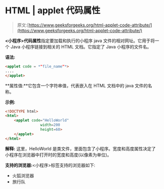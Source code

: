 # HTML | applet 代码属性

> 原文:[https://www.geeksforgeeks.org/html-applet-code-attribute/](https://www.geeksforgeeks.org/html-applet-code-attribute/)

**<小程序>代码属性**指定要加载和执行的小程序 java 文件的相对网址。它用于将一个 Java 小程序链接到相关的 HTML 文档。它指定了 Java 小程序的文件名。

**语法:**

```html
<applet code = *"file_name"*> 
....
</applet> 

```

**属性值:**它包含一个字符串值，代表嵌入在 HTML 文档中的 java 文件的名称。

**示例:**

```html
<!DOCTYPE html> 
<html> 
    <applet code="HelloWorld" 
                width=200 
                height=60> 
    </applet>
</html>
```

**解释:**
这里，HelloWorld 是类文件，里面包含了小程序。宽度和高度属性决定了小程序在浏览器中打开时的宽度和高度(以像素为单位)。

**支持的浏览器:**<小程序>标签支持的浏览器如下:

*   火狐浏览器
*   旅行队